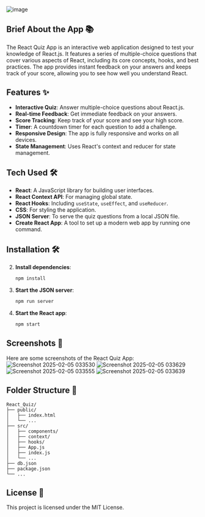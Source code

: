 ![image](https://github.com/user-attachments/assets/668b9bdb-8c03-450b-bf40-007accdff4bb)
## Brief About the App 📚
The React Quiz App is an interactive web application designed to test your knowledge of React.js. It features a series of multiple-choice questions that cover various aspects of React, including its core concepts, hooks, and best practices. The app provides instant feedback on your answers and keeps track of your score, allowing you to see how well you understand React.

## Features ✨
- **Interactive Quiz**: Answer multiple-choice questions about React.js.
- **Real-time Feedback**: Get immediate feedback on your answers.
- **Score Tracking**: Keep track of your score and see your high score.
- **Timer**: A countdown timer for each question to add a challenge.
- **Responsive Design**: The app is fully responsive and works on all devices.
- **State Management**: Uses React's context and reducer for state management.

## Tech Used 🛠️
- **React**: A JavaScript library for building user interfaces.
- **React Context API**: For managing global state.
- **React Hooks**: Including `useState`, `useEffect`, and `useReducer`.
- **CSS**: For styling the application.
- **JSON Server**: To serve the quiz questions from a local JSON file.
- **Create React App**: A tool to set up a modern web app by running one command.


## Installation 🛠️
2. **Install dependencies**:
   ```sh
   npm install
   ```

3. **Start the JSON server**:
   ```sh
   npm run server
   ```

4. **Start the React app**:
   ```sh
   npm start
   ```
## Screenshots 📸
Here are some screenshots of the React Quiz App:
![Screenshot 2025-02-05 033530](https://github.com/user-attachments/assets/8078527a-2936-4bde-9e36-d04e8841d43c)
![Screenshot 2025-02-05 033629](https://github.com/user-attachments/assets/181b8f51-f9b2-49d6-bc91-edaded8cc3c0)
![Screenshot 2025-02-05 033555](https://github.com/user-attachments/assets/294f9bd1-0d15-4219-a550-c18a47f92f2d)
![Screenshot 2025-02-05 033639](https://github.com/user-attachments/assets/58664418-8725-44ab-8f7e-b5d95e25f45c)


## Folder Structure 📂
```
React_Quiz/
├── public/
│   ├── index.html
│   └── ...
├── src/
│   ├── components/
│   ├── context/
│   ├── hooks/
│   ├── App.js
│   ├── index.js
│   └── ...
├── db.json
├── package.json
└── ...
```

## License 📄
This project is licensed under the MIT License.
